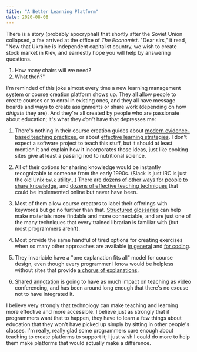 ```yaml
---
title: "A Better Learning Platform"
date: 2020-08-08
---
```


There is a story (probably apocryphal) that shortly after the Soviet Union collapsed,
a fax arrived at the office of *The Economist*.
"Dear sirs," it read,
"Now that Ukraine is independent capitalist country,
we wish to create stock market in Kiev,
and earnestly hope you will help by answering questions.
1. How many chairs will we need?
2. What then?"

I'm reminded of this joke almost every time a new learning management system or course creation platform shows up.
They all allow people to create courses or to enrol in existing ones,
and they all have message boards and ways to create assignments or share work
(depending on how *dirigste* they are).
And they're all created by people who are passionate about education;
it's what they *don't* have that depresses me:

1.  There's nothing in their course creation guides about
    [modern evidence-based teaching practices](https://teachtogether.tech),
    or about [effective learning strategies](https://www.learningscientists.org/).
    I don't expect a software project to teach this stuff,
    but it should at least mention it and explain how it incorporates those ideas,
    just like cooking sites give at least a passing nod to nutritional science.

2.  All of their options for sharing knowledge would be instantly recognizable to someone from the early 1990s.
    (Slack is just IRC is just the old Unix `talk` utility...)
    There are [dozens of other ways for people to share knowledge](https://www.wiley.com/en-ca/The+Discussion+Book:+50+Great+Ways+to+Get+People+Talking-p-9781119049715),
    and [dozens of effective teaching techniques](https://teachtogether.tech/en/index.html#s:classroom-sticky-notes)
    that could be implemented online but never have been.

3.  Most of them allow course creators to label their offerings with keywords
    but go no further than that.
    [Structured glossaries](https://github.com/carpentries/glosario/#use-cases)
    can help make materials more findable and more connectable,
    and are just one of the many techniques that every trained librarian is familiar with
    (but most programmers aren't).

4.  Most provide the same handful of tired options for creating exercises
    when so many other approaches are available [in general](https://www.wiley.com/en-ca/Classroom+Assessment+Techniques%3A+A+Handbook+for+College+Teachers%2C+2nd+Edition-p-9781555425005)
    and [for coding](https://teachtogether.tech/en/index.html#s:exercises).

5.  They invariable have a "one explanation fits all" model for course design,
    even though every programmer I know would be helpless without sites that provide
    [a chorus of explanations](https://hapgood.us/2016/05/13/choral-explanations/).

6.  [Shared annotation](https://web.hypothes.is/) is going to have as much impact on teaching as video conferencing,
    and has been around long enough that there's no excuse not to have integrated it.

I believe very strongly that technology can make teaching and learning more effective and more accessible.
I believe just as strongly that if programmers want that to happen,
they have to learn a few things about education
that they won't have picked up simply by sitting in other people's classes.
I'm really, really glad some programmers care enough about teaching to create platforms to support it;
I just wish I could do more to help them make platforms that would actually make a difference.
